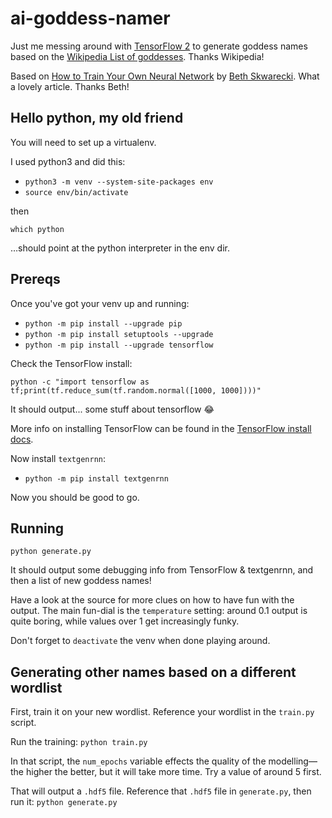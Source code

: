 # ai-goddess-namer

Just me messing around with [TensorFlow 2](https://www.tensorflow.org/) to generate goddess names based on the [Wikipedia List of goddesses](https://en.wikipedia.org/wiki/List_of_goddesses). Thanks Wikipedia!

Based on [How to Train Your Own Neural Network](https://lifehacker.com/we-trained-an-ai-to-generate-lifehacker-headlines-1826616918) by [Beth Skwarecki](https://kinja.com/bethskw).  What a lovely article. Thanks Beth!

## Hello python, my old friend

You will need to set up a virtualenv.

I used python3 and did this:
 - `python3 -m venv --system-site-packages env`
 - `source env/bin/activate`

then

`which python`

…should point at the python interpreter in the env dir.

## Prereqs

Once you've got your venv up and running:

 - `python -m pip install --upgrade pip`
 - `python -m pip install setuptools --upgrade`
 - `python -m pip install --upgrade tensorflow`
    
Check the TensorFlow install:

`python -c "import tensorflow as tf;print(tf.reduce_sum(tf.random.normal([1000, 1000])))"`

It should output... some stuff about tensorflow :joy:

More info on installing TensorFlow can be found in the [TensorFlow install docs](https://www.tensorflow.org/install).

Now install `textgenrnn`:

 - `python -m pip install textgenrnn`

Now you should be good to go.

## Running

`python generate.py`

It should output some debugging info from TensorFlow & textgenrnn, and then a list of new goddess names!

Have a look at the source for more clues on how to have fun with the output. The main fun-dial is the `temperature` setting: around 0.1 output is quite boring, while values over 1 get increasingly funky.

Don't forget to `deactivate` the venv when done playing around.

## Generating other names based on a different wordlist

First, train it on your new wordlist. Reference your wordlist in the `train.py` script.

Run the training:
`python train.py`

In that script, the `num_epochs` variable effects the quality of the modelling—the higher the better, but it will take more time. Try a value of around 5 first.

That will output a `.hdf5` file. Reference that `.hdf5` file in `generate.py`, then run it:
`python generate.py`


